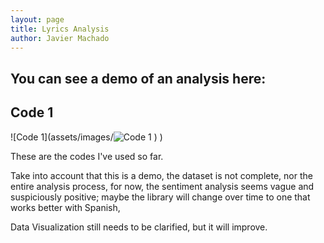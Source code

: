 ```yaml
---
layout: page
title: Lyrics Analysis
author: Javier Machado
---
```

You can see a demo of an analysis here:
---
## Code 1
![Code 1](assets/images/![Code 1](https://github.com/user-attachments/assets/86048148-9d78-4fce-b923-db1cb56d3c75 )
)
)

These are the codes I've used so far.

Take into account that this is a demo, the dataset is not complete, nor the entire analysis process, for now, the sentiment analysis seems vague and suspiciously positive; maybe the library will change over time to one that works better with Spanish, 

Data Visualization still needs to be clarified, but it will improve.
